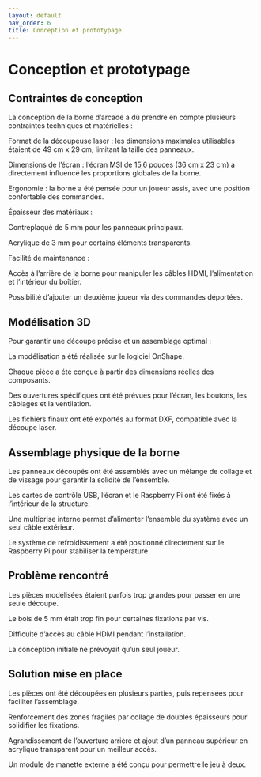 ```yaml
---
layout: default
nav_order: 6
title: Conception et prototypage
---
```


# Conception et prototypage

## Contraintes de conception
La conception de la borne d’arcade a dû prendre en compte plusieurs contraintes techniques et matérielles :

Format de la découpeuse laser : les dimensions maximales utilisables étaient de 49 cm x 29 cm, limitant la taille des panneaux.

Dimensions de l’écran : l’écran MSI de 15,6 pouces (36 cm x 23 cm) a directement influencé les proportions globales de la borne.

Ergonomie : la borne a été pensée pour un joueur assis, avec une position confortable des commandes.

Épaisseur des matériaux :

Contreplaqué de 5 mm pour les panneaux principaux.

Acrylique de 3 mm pour certains éléments transparents.

Facilité de maintenance :

Accès à l’arrière de la borne pour manipuler les câbles HDMI, l’alimentation et l’intérieur du boîtier.

Possibilité d’ajouter un deuxième joueur via des commandes déportées.

## Modélisation 3D
Pour garantir une découpe précise et un assemblage optimal :

La modélisation a été réalisée sur le logiciel OnShape.

Chaque pièce a été conçue à partir des dimensions réelles des composants.

Des ouvertures spécifiques ont été prévues pour l’écran, les boutons, les câblages et la ventilation.

Les fichiers finaux ont été exportés au format DXF, compatible avec la découpe laser.

## Assemblage physique de la borne
Les panneaux découpés ont été assemblés avec un mélange de collage et de vissage pour garantir la solidité de l’ensemble.

Les cartes de contrôle USB, l’écran et le Raspberry Pi ont été fixés à l’intérieur de la structure.

Une multiprise interne permet d’alimenter l’ensemble du système avec un seul câble extérieur.

Le système de refroidissement a été positionné directement sur le Raspberry Pi pour stabiliser la température.

## Problème rencontré

Les pièces modélisées étaient parfois trop grandes pour passer en une seule découpe.

Le bois de 5 mm était trop fin pour certaines fixations par vis.

Difficulté d’accès au câble HDMI pendant l’installation.

La conception initiale ne prévoyait qu’un seul joueur.

## Solution mise en place

Les pièces ont été découpées en plusieurs parties, puis repensées pour faciliter l’assemblage.

Renforcement des zones fragiles par collage de doubles épaisseurs pour solidifier les fixations.

Agrandissement de l’ouverture arrière et ajout d’un panneau supérieur en acrylique transparent pour un meilleur accès.

Un module de manette externe a été conçu pour permettre le jeu à deux.
